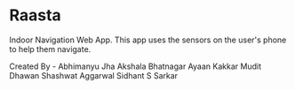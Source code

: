 # Raasta
Indoor Navigation Web App.
This app uses the sensors on the user's phone to help them navigate.

Created By -
Abhimanyu Jha
Akshala Bhatnagar
Ayaan Kakkar
Mudit Dhawan
Shashwat Aggarwal
Sidhant S Sarkar
